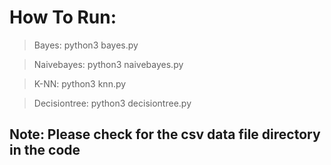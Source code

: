 # How To Run:
>Bayes: 				python3 bayes.py

>Naivebayes: 		python3 naivebayes.py

>K-NN: 				python3 knn.py

>Decisiontree: 		python3 decisiontree.py



## Note: Please check for the csv data file directory in the code

